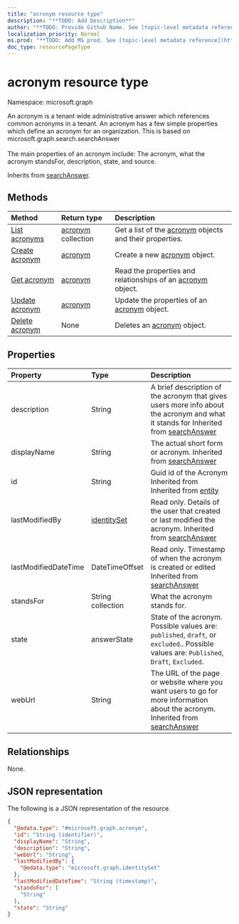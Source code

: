 ```yaml
---
title: "acronym resource type"
description: "**TODO: Add Description**"
author: "**TODO: Provide Github Name. See [topic-level metadata reference](https://msgo.azurewebsites.net/add/document/guidelines/metadata.html#topic-level-metadata)**"
localization_priority: Normal
ms.prod: "**TODO: Add MS prod. See [topic-level metadata reference](https://msgo.azurewebsites.net/add/document/guidelines/metadata.html#topic-level-metadata)**"
doc_type: resourcePageType
---
```


# acronym resource type

Namespace: microsoft.graph

An acronym is a tenant wide administrative answer which references common acronyms in a tenant. An acronym has a few simple properties which define an acronym for an organization. This is based on microsoft.graph.search.searchAnswer\
\
The main properties of an acronym include: The acronym, what the acronym standsFor, description, state, and source.


Inherits from [searchAnswer](../resources/searchanswer.md).

## Methods
|Method|Return type|Description|
|:---|:---|:---|
|[List acronyms](../api/acronym-list.md)|[acronym](../resources/acronym.md) collection|Get a list of the [acronym](../resources/acronym.md) objects and their properties.|
|[Create acronym](../api/acronym-create.md)|[acronym](../resources/acronym.md)|Create a new [acronym](../resources/acronym.md) object.|
|[Get acronym](../api/acronym-get.md)|[acronym](../resources/acronym.md)|Read the properties and relationships of an [acronym](../resources/acronym.md) object.|
|[Update acronym](../api/acronym-update.md)|[acronym](../resources/acronym.md)|Update the properties of an [acronym](../resources/acronym.md) object.|
|[Delete acronym](../api/acronym-delete.md)|None|Deletes an [acronym](../resources/acronym.md) object.|

## Properties
|Property|Type|Description|
|:---|:---|:---|
|description|String|A brief description of the acronym that gives users more info about the acronym and what it stands for Inherited from [searchAnswer](../resources/searchanswer.md)|
|displayName|String|The actual short form or acronym. Inherited from [searchAnswer](../resources/searchanswer.md)|
|id|String|Guid id of the Acronym Inherited from Inherited from [entity](../resources/entity.md)|
|lastModifiedBy|[identitySet](../resources/identityset.md)|Read only. Details of the user that created or last modified the acronym. Inherited from [searchAnswer](../resources/searchanswer.md)|
|lastModifiedDateTime|DateTimeOffset|Read only. Timestamp of when the acronym is created or edited Inherited from [searchAnswer](../resources/searchanswer.md)|
|standsFor|String collection|What the acronym stands for.|
|state|answerState|State of the acronym. Possible values are: `published`, `draft`, or `excluded`.. Possible values are: `Published`, `Draft`, `Excluded`.|
|webUrl|String|The URL of the page or website where you want users to go for more information about the acronym. Inherited from [searchAnswer](../resources/searchanswer.md)|

## Relationships
None.

## JSON representation
The following is a JSON representation of the resource.
<!-- {
  "blockType": "resource",
  "keyProperty": "id",
  "@odata.type": "microsoft.graph.acronym",
  "baseType": "microsoft.graph.searchAnswer",
  "openType": false
}
-->
``` json
{
  "@odata.type": "#microsoft.graph.acronym",
  "id": "String (identifier)",
  "displayName": "String",
  "description": "String",
  "webUrl": "String",
  "lastModifiedBy": {
    "@odata.type": "microsoft.graph.identitySet"
  },
  "lastModifiedDateTime": "String (timestamp)",
  "standsFor": [
    "String"
  ],
  "state": "String"
}
```

